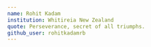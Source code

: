 ```yaml
---
name: Rohit Kadam
institution: Whitireia New Zealand  
quote: Perseverance, secret of all triumphs.
github_user: rohitkadamrb
---
```

